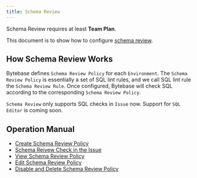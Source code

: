 ```yaml
---
title: Schema Review
---
```

<hint-block type="warning">

Schema Review requires at least **Team Plan**.

</hint-block>

This document is to show how to configure [schema review](/docs/features/schema-review/overview).

## How Schema Review Works

Bytebase defines `Schema Review Policy` for each `Environment`. The `Schema Review Policy` is essentially a set of SQL lint rules, and we call SQL lint rule the `Schema Review Rule`. Once configured, Bytebase will check SQL according to the corresponding `Schema Review Policy`.

<hint-block type="warning">

`Schema Review` only supports SQL checks in `Issue` now. Support for `SQL Editor` is coming soon.

</hint-block>

## Operation Manual

- [Create Schema Review Policy](/docs/use-bytebase/schema-review/create-schema-review-policy)
- [Schema Reivew Check in the Issue](/docs/use-bytebase/schema-review/schema-review-check-in-the-issue)
- [View Schema Review Policy](/docs/use-bytebase/schema-review/view-schema-review-policy)
- [Edit Schema Review Policy](/docs/use-bytebase/schema-review/edit-schema-review-policy)
- [Disable and Delete Schema Review Policy](/docs/use-bytebase/schema-review/disable-delete-policy)